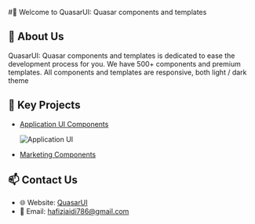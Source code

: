 #👋 Welcome to QuasarUI: Quasar components and templates

## 🌟 About Us
QuasarUI: Quasar components and templates is dedicated to ease the development process for you. We have 500+ components and premium templates. All components and templates are responsive, both light / dark theme

## 🚀 Key Projects
- [Application UI Components](https://www.quasarui.com/components/application-ui)

  ![Application UI](https://github.com/user-attachments/assets/a93768fa-f530-4907-b4c2-5163d79f4ffa)
  
- [Marketing Components](https://www.quasarui.com/components/marketing)


## 📫 Contact Us
- 🌐 Website: [QuasarUI](quasarui.com)
- 📧 Email: hafizjaidi786@gmail.com
